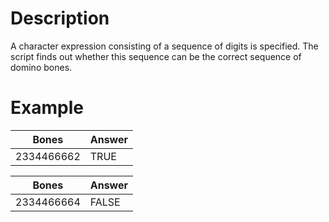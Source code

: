 # Description
A character expression consisting of a sequence of digits is specified. The script finds out whether this sequence can be the correct sequence of domino bones.
# Example
| Bones | Answer |
|---|---|
| 2334466662 | TRUE |

| Bones | Answer |
|---|---|
| 2334466664 | FALSE |